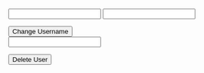<html>
<head>
    <meta charset="UTF-8">
    <meta name="viewport" content="width=device-width, initial-scale=1.0">
    <title>Edit Page</title>
    <link rel="stylesheet" href="frontcasts-styling.scss">
</head>
<body>
    <div class="container">
        <pre id="data"></pre>
        <form>
            <input type="text" id="username" class="input">
            <input type="text" id="uid" class="input">
        </form>
        <button class="submit" onclick="update()">Change Username</button>
        <form>
            <input type="text" id="_uid" class="input">
        </form>
        <button class="submit" onclick="del()">Delete User</button>
    </div>
    <script>
        // Apply theme preference from local storage
        const theme = localStorage.getItem('theme');
        if (theme) {
            document.body.classList.add(theme);
        }
        // Function to update username
        function update() {
            data = {
                "name": document.getElementById("username").value,
                "uid": document.getElementById("uid").value,
                "role": "admin"
            }
            let options = {
                method: 'PUT',
                headers: {
                    'Content-Type': 'application/json;charset=utf-8',
                },
                credentials: 'include',
                body: JSON.stringify(data)
            }
            fetch("https://backcasts.stu.nighthawkcodingsociety.com/api/users/", options)
                .then(response => {
                    let access = response.status !== 401 && response.status !== 403;
                    return response.json().then(data => ({ data, access }));
                })
                .then(({ data, access }) => {
                    console.log(access)
                    if (access) {
                        document.getElementById("data").textContent = "Data Successfully Changed";
                    } else {
                        document.getElementById("data").textContent = "Unauthorized.";
                    }
                })
        }
        // Function to delete user
        function del() {
            data = {
                "uid": document.getElementById("_uid").value,
                "role": "admin"
            }
            let options = {
                method: 'DELETE',
                headers: {
                    'Content-Type': 'application/json;charset=utf-8',
                },
                credentials: 'include',
                body: JSON.stringify(data)
            }
            fetch("https://backcasts.stu.nighthawkcodingsociety.com/api/users/", options)
                .then(response => {
                    let access = response.status !== 401 && response.status !== 403;
                    return response.json().then(data => ({ data, access }));
                })
                .then(({ data, access }) => {
                    console.log(access)
                    if (access) {
                        document.getElementById("data").textContent = "User Successfully Deleted";
                    } else {
                        document.getElementById("data").textContent = "Unauthorized.";
                    }
                })
        }
    </script>
</body>
</html>
